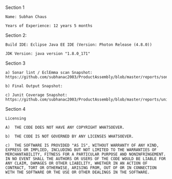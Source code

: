 Section 1
 
    Name: Subhan Chaus
 
    Years of Experience: 12 years 5 months
  



Section 2: 
	
    Build IDE: Eclipse Java EE IDE (Version: Photon Release (4.8.0))
 
    JDK Version: java version "1.8.0_171"
  
 


 
Section 3 

    a) Sonar lint / EclEmma scan Snapshot: https://github.com/subhanac2003/ProductAssembly/blob/master/reports/sonar_report.png
    
    b) Final Output Snapshot:
    
    c) Junit Coverage Snapshot: https://github.com/subhanac2003/ProductAssembly/blob/master/reports/unit_test_coverage.PNG




Section 4 

    Licensing 

    A)	THE CODE DOES NOT HAVE ANY COPYRIGHT WHATSOEVER.

    b)	THE CODE IS NOT GOVERNED BY ANY LICENSES WHATSOEVER.

    c)	THE SOFTWARE IS PROVIDED "AS IS", WITHOUT WARRANTY OF ANY KIND, EXPRESS OR IMPLIED, INCLUDING BUT NOT LIMITED TO THE WARRANTIES OF MERCHANTABILITY, FITNESS FOR A PARTICULAR PURPOSE AND NONINFRINGEMENT. IN NO EVENT SHALL THE AUTHORS OR USERS OF THE CODE WOULD BE LIABLE FOR ANY CLAIM, DAMAGES OR OTHER LIABILITY, WHETHER IN AN ACTION OF CONTRACT, TORT OR OTHERWISE, ARISING FROM, OUT OF OR IN CONNECTION WITH THE SOFTWARE OR THE USE OR OTHER DEALINGS IN THE SOFTWARE.
